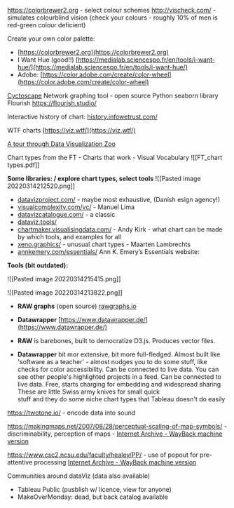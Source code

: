 https://colorbrewer2.org - select colour schemes
http://vischeck.com/ - simulates colourblind vision (check your colours - roughly 10% of men is red-green colour deficient)

   

Create your own color palette:
- [https://colorbrewer2.org](https://colorbrewer2.org)
- I Want Hue (good!!) [https://medialab.sciencespo.fr/en/tools/i-want-hue/](https://medialab.sciencespo.fr/en/tools/i-want-hue/)
- Adobe: [https://color.adobe.com/create/color-wheel](https://color.adobe.com/create/color-wheel)

[Cyctoscape](https://cytoscape.org/) Network graphing tool - open source
Python seaborn library
Flourish https://flourish.studio/


Interactive history of chart: [history.infowetrust.com/](https://history.infowetrust.com/)

WTF charts  [https://viz.wtf/](https://viz.wtf/)

[A tour through Data Visualization Zoo](https://web.archive.org/web/20220314131512/https://queue.acm.org/detail.cfm?id=1805128)

Chart types from the FT - Charts that work - Visual Vocabulary
![[FT_chart types.pdf]]

**Some libraries:  / explore chart types, select tools**
![[Pasted image 20220314212520.png]]

- [datavizproject.com/](https://datavizproject.com/) - maybe most exhaustive, (Danish esign agency!)
- [visualcomplexity.com/vc/](http://www.visualcomplexity.com/vc/) - Manuel Lima
- [datavizcatalogue.com/](https://datavizcatalogue.com/) - a classic
- [dataviz.tools/](http://dataviz.tools/)
- [chartmaker.visualisingdata.com/](http://chartmaker.visualisingdata.com/) - Andy Kirk - what chart can be made by which tools, and examples for all
- [xeno.graphics/](https://xeno.graphics/) - unusual chart types - Maarten Lambrechts
- [annkemery.com/essentials/](annkemery.com/essentials/)  Ann K. Emery’s Essentials website:

**Tools (bit outdated):**

![[Pasted image 20220314215415.png]]

![[Pasted image 20220314213822.png]]


   
-   **RAW graphs** (open source) [rawgraphs.io](http://rawgraphs.io)
-   **Datawrapper** [https://www.datawrapper.de/](https://www.datawrapper.de/)

- **RAW** is barebones, built to democratize D3.js. Produces vector files.
- **Datawrapper** bit mor extensive, bit more full-fledged. Almost built like 'software as a teacher' - almost nudges you to do some stuff, like checks for color accessibility. Can be connected to live data. You can see other people's highlighted projects in a feed. Can be connected to live data. Free, starts charging for embedding and widespread sharing
These are little Swiss army knives for small quick  
stuff and they do some niche chart types that Tableau doesn't do easily

https://twotone.io/ - encode data into sound

https://makingmaps.net/2007/08/28/perceptual-scaling-of-map-symbols/ - discriminability, perception of maps - [Internet Archive - WayBack machine version](https://web.archive.org/web/20220322165518/https://makingmaps.net/2007/08/28/perceptual-scaling-of-map-symbols/)

https://www.csc2.ncsu.edu/faculty/healey/PP/ - use of popout for pre-attentive processing [Internet Archive - WayBack machine version](https://web.archive.org/web/20220322165516/https://www.csc2.ncsu.edu/faculty/healey/PP/)


Communities around dataViz (data also available)
- Tableau Public (pusblish w/ licence, view for anyone)
- MakeOverMonday: dead, but back catalog available 